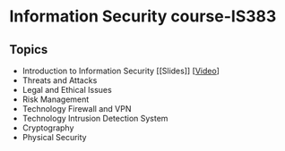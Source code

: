 # Information Security course-IS383

## Topics
* Introduction to Information Security [[Slides]] [[Video](https://youtu.be/S-3AON3f8sA)]
* Threats and Attacks
* Legal and Ethical Issues
* Risk Management
* Technology Firewall and VPN
* Technology Intrusion Detection System
* Cryptography
* Physical Security

